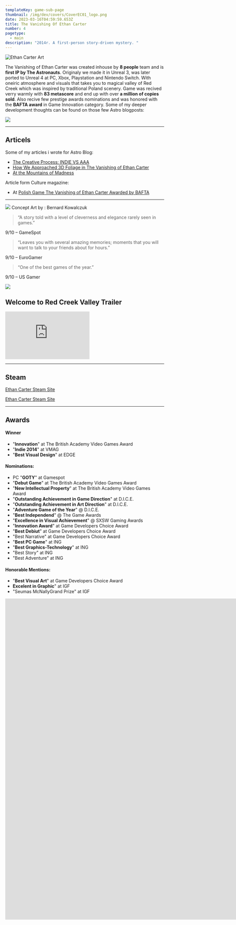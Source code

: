 ```yaml
---
templateKey: game-sub-page
thumbnail: /img/dev/covers/CoverEC01_logo.png
date: 2023-03-16T04:59:59.653Z
title: The Vanishing Of Ethan Carter
number: 4
pagetype:
  - main
description: "2014r. A first-person story-driven mystery. "
---
```


![Ethan Carter Art](/img/dev/TVOEC01.jpg)

The Vanishing of Ethan Carter was created inhouse by **8 people** team and is **first IP by The Astronauts**. Originaly we made it in Unreal 3, was later ported to Unreal 4 at PC, Xbox, Playstation and Nintendo Switch. With oneiric atmosphere and visuals that takes you to magical valley of Red Creek which was inspired by traditional Poland  scenery. Game was recived verry  warmly with **83 metascore** and end up with over **a million of copies sold**. Also recive few prestige awards nominations and was honored with the **BAFTA award** in Game Innovation category. Some of my deeper development thoughts can be found on those few Astro blogposts: 

![](/img/dev/FamilyHouse.jpg)



---

## Articels

Some of my articles i wrote for Astro Blog: 

- [The Creative Process: INDIE VS AAA](https://www.theastronauts.com/2013/02/the-creative-process-indie-vs-aaa/)   
- [How We Approached 3D Foliage in The Vanishing of Ethan Carter](https://www.theastronauts.com/2014/02/approached-3d-foliage-vanishing-ethan-carter/)
- [At the Mountains of Madness](https://www.theastronauts.com/2013/05/making-of-ethan-carter-at-the-mountains-of-madness/)  


Article form Culture magazine:
- At [Polish Game The Vanishing of Ethan Carter Awarded by BAFTA](culture.pl/en/article/polish-game-the-vanishing-of-ethan-carter-awarded-by-bafta )  

--- 

![](/img/dev/the-vanishing-of-ethan-carter-concept-art.jpg)
Concept Art by : Bernard Kowalczuk



> “A story told with a level of cleverness and elegance rarely seen in games.”

9/10 – GameSpot

> “Leaves you with several amazing memories; moments that you will want to talk to your friends about for hours.”

9/10 – EuroGamer

> “One of the best games of the year.”

9/10 – US Gamer



![](/img/dev/RustyWood.jpg)

## Welcome to Red Creek Valley Trailer

<iframe width="267" height="151" src="https://www.youtube.com/embed/9oxbkL3N_fM" title="The Vanishing of Ethan Carter - Welcome to Red Creek Valley Trailer" frameborder="0" allow="accelerometer; autoplay; clipboard-write; encrypted-media; gyroscope; picture-in-picture; web-share" allowfullscreen></iframe>

--- 

## Steam

[Ethan Carter Steam Site](https://store.steampowered.com/app/258520/The_Vanishing_of_Ethan_Carter)

 <a href="https://store.steampowered.com/app/258520/The_Vanishing_of_Ethan_Carter">Ethan Carter Steam Site</a> 



--- 

## Awards 

#### Winner 
- "**Innovation**" at The British Academy Video Games Award
- "**Indie 2014**" at VMAG
- "**Best Visual Design**" at EDGE

#### Nominations: 
- PC "**GOTY**" at Gamespot
- "**Debut Game**" at The British Academy Video Games Award
- "**New Intellectual Property**" at The British Academy Video Games Award
- "**Outstanding Achievement in Game Direction**" at D.I.C.E.
- "**Outstanding Achievement in Art Direction**" at D.I.C.E.
- "**Adventure Game of the Year**" @ D.I.C.E.
- "**Best Independend**" @ The Game Awards
- "**Excellence in Visual Achievement**" @ SXSW Gaming Awards
- "**Innovation Award**" at Game Developers Choice Award
- "**Best Debiut**" at Game Developers Choice Award 
- "Best Narrative" at Game Developers Choice Award 
- "**Best PC Game**" at ING 
- "**Best Graphics-Technology**" at ING  
- "Best Story" at ING 
- "Best Adventure" at ING  

#### Honorable Mentions:

- "**Best Visual Art**" at Game Developers Choice Award
- **Excelent in Graphic**" at IGF 
- "Seumas McNallyGrand Prize" at IGF 





<iframe width="2312" height="1017" src="https://www.youtube.com/embed/hFgVQuBDeHU" title="The Vanishing of Ethan Carter wins for Game Innovation wins Best Game | BAFTA Games Awards 2015" frameborder="0" allow="accelerometer; autoplay; clipboard-write; encrypted-media; gyroscope; picture-in-picture; web-share" allowfullscreen></iframe>

